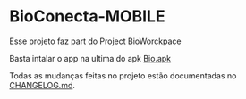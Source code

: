 # BioConecta-MOBILE

Esse projeto faz part do Project BioWorckpace 

Basta intalar o app na ultima do apk [Bio.apk](https://github.com/Valdeir027/bioConecta-MOBILE/releases/latest)


Todas as mudanças feitas no projeto estão documentadas no [CHANGELOG.md](./CHANGELOG.md).
